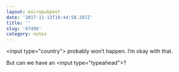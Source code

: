```yaml
---
layout: micropubpost
date: '2017-11-13T18:44:58.207Z'
title: ''
slug: '67498'
category: notes
---
```

&lt;input type=&quot;country&quot;&gt; probably won’t happen. I’m okay with that.

But can we have an &lt;input type=&quot;typeahead&quot;&gt;?
